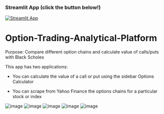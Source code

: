 ### Streamlit App (click the button below!)

[![Streamlit App](https://static.streamlit.io/badges/streamlit_badge_black_white.svg)](https://garroshub-option-trading-analytic-option-trade-dashboard-wd34zi.streamlitapp.com/)

# Option-Trading-Analytical-Platform

Purpose: Compare different option chains and calculate value of calls/puts with Black Scholes  

This app has two applications:

- You can calculate the value of a call or put using the sidebar Options Calculator 

- You can scrape from Yahoo Finance the options chains for a particular stock or index

![image](https://user-images.githubusercontent.com/66699813/193391014-7a284d05-c62b-47d1-909f-0fb8a763d978.png)
![image](https://user-images.githubusercontent.com/66699813/193391322-0a965fff-9f2d-426a-a975-206b0f794447.png)
![image](https://user-images.githubusercontent.com/66699813/193391484-d70ad225-d4f2-4c7f-a9d2-db8583eebef5.png)
![image](https://user-images.githubusercontent.com/66699813/193391575-5dc92f8b-4edd-49a9-a304-9889694d6365.png)
![image](https://user-images.githubusercontent.com/66699813/193391679-97472f9c-b17a-4337-881e-1219c3b381f0.png)
